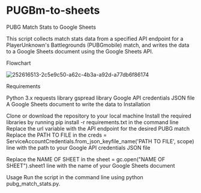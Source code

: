 # PUGBm-to-sheets

PUBG Match Stats to Google Sheets

This script collects match stats data from a specified API endpoint for a PlayerUnknown's Battlegrounds (PUBGmobile) match, and writes the data to a Google Sheets document using the Google Sheets API.

Flowchart

![252616513-2c5e9c50-a62c-4b3a-a92d-a77db6f86174](https://github.com/user-attachments/assets/d05aa5b8-3866-464f-b8b9-25a67aa28bbe)

Requirements

Python 3.x
requests library
gspread library
Google API credentials JSON file
A Google Sheets document to write the data to
Installation

Clone or download the repository to your local machine
Install the required libraries by running pip install -r requirements.txt in the command line
Replace the url variable with the API endpoint for the desired PUBG match
Replace the PATH TO FILE in the creds = ServiceAccountCredentials.from_json_keyfile_name('PATH TO FILE', scope) line with the path to your Google API credentials JSON file

Replace the NAME OF SHEET in the sheet = gc.open("NAME OF SHEET").sheet1 line with the name of your Google Sheets document

Usage
Run the script in the command line using python pubg_match_stats.py.

